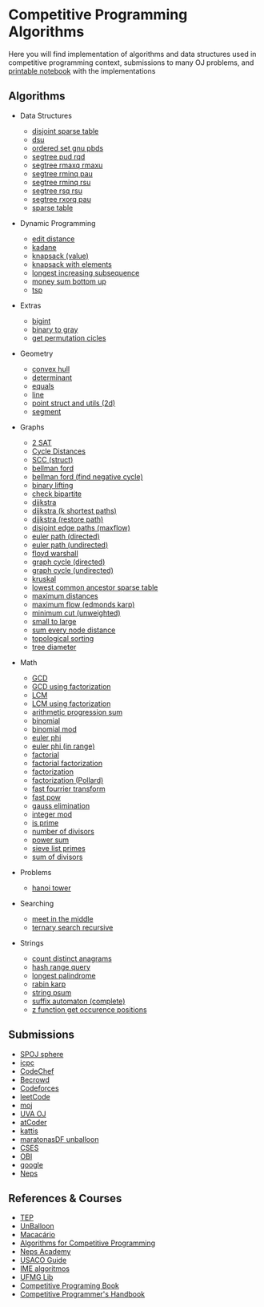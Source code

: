 # Competitive Programming Algorithms
Here you will find implementation of algorithms and data structures used in competitive programming context, submissions to many OJ problems, and [printable notebook](./notebook.pdf) with the implementations

## Algorithms
- Data Structures
    - [disjoint sparse table](/algorithms/data-structures/disjoint_sparse_table.cpp)
    - [dsu](/algorithms/data-structures/dsu.cpp)
    - [ordered set gnu pbds](/algorithms/data-structures/ordered_set_gnu_pbds.cpp)
    - [segtree pud rqd](/algorithms/data-structures/segtree-pud-rqd.cpp)
    - [segtree rmaxq rmaxu](/algorithms/data-structures/segtree-rmaxq-rmaxu.cpp)
    - [segtree rminq pau](/algorithms/data-structures/segtree-rminq-pau.cpp)
    - [segtree rminq rsu](/algorithms/data-structures/segtree_rminq_rsu.cpp)
    - [segtree rsq rsu](/algorithms/data-structures/segtree_rsq_rsu.cpp)
    - [segtree rxorq pau](/algorithms/data-structures/segtree-rxorq-pau.cpp)
    - [sparse table](/algorithms/data-structures/sparse-table.cpp)

- Dynamic Programming
    - [edit distance](/algorithms/dynamic-programming/edit_distance.cpp)
    - [kadane](/algorithms/dynamic-programming/kadane.cpp)
    - [knapsack (value)](/algorithms/dynamic-programming/knapsack-(value).cpp)
    - [knapsack with elements](/algorithms/dynamic-programming/knapsack-with-elements.cpp)
    - [longest increasing subsequence](/algorithms/dynamic-programming/longest-increasing-subsequence.cpp)
    - [money sum bottom up](/algorithms/dynamic-programming/money_sum_bottom_up.cpp)
    - [tsp](/algorithms/dynamic-programming/tsp.cpp)

- Extras
    - [bigint](/algorithms/extras/bigint.cpp)
    - [binary to gray](/algorithms/extras/binary_to_gray.cpp)
    - [get permutation cicles](/algorithms/extras/get-permutation-cicles.cpp)

- Geometry
    - [convex hull](/algorithms/geometry/convex-hull.cpp)
    - [determinant](/algorithms/geometry/determinant.cpp)
    - [equals](/algorithms/geometry/equals.cpp)
    - [line](/algorithms/geometry/line.cpp)
    - [point struct and utils (2d)](/algorithms/geometry/point-struct-and-utils-(2d).cpp)
    - [segment](/algorithms/geometry/segment.cpp)

- Graphs
    - [2 SAT](/algorithms/graphs/2-SAT.cpp)
    - [Cycle Distances](/algorithms/graphs/Cycle-Distances.cpp)
    - [SCC (struct)](/algorithms/graphs/SCC-(struct).cpp)
    - [bellman ford](/algorithms/graphs/bellman-ford.cpp)
    - [bellman ford (find negative cycle)](/algorithms/graphs/bellman-ford-(find-negative-cycle).cpp)
    - [binary lifting](/algorithms/graphs/binary-lifting.cpp)
    - [check bipartite](/algorithms/graphs/check-bipartite.cpp)
    - [dijkstra](/algorithms/graphs/dijkstra.cpp)
    - [dijkstra (k shortest paths)](/algorithms/graphs/dijkstra-(k-shortest-paths).cpp)
    - [dijkstra (restore path)](/algorithms/graphs/dijkstra-(restore-path).cpp)
    - [disjoint edge paths (maxflow)](/algorithms/graphs/disjoint-edge-paths-(maxflow).cpp)
    - [euler path (directed)](/algorithms/graphs/euler-path-(directed).cpp)
    - [euler path (undirected)](/algorithms/graphs/euler-path-(undirected).cpp)
    - [floyd warshall](/algorithms/graphs/floyd_warshall.cpp)
    - [graph cycle (directed)](/algorithms/graphs/graph-cycle-(directed).cpp)
    - [graph cycle (undirected)](/algorithms/graphs/graph_cycle-(undirected).cpp)
    - [kruskal](/algorithms/graphs/kruskal.cpp)
    - [lowest common ancestor sparse table](/algorithms/graphs/lowest_common_ancestor_sparse_table.cpp)
    - [maximum distances](/algorithms/graphs/maximum-distances.cpp)
    - [maximum flow (edmonds karp)](/algorithms/graphs/maximum-flow-(edmonds-karp).cpp)
    - [minimum cut (unweighted)](/algorithms/graphs/minimum-cut-(unweighted).cpp)
    - [small to large](/algorithms/graphs/small_to_large.cpp)
    - [sum every node distance](/algorithms/graphs/sum-every-node-distance.cpp)
    - [topological sorting](/algorithms/graphs/topological-sorting.cpp)
    - [tree diameter](/algorithms/graphs/tree_diameter.cpp)

- Math
    - [GCD](/algorithms/math/GCD.cpp)
    - [GCD using factorization](/algorithms/math/GCD-using-factorization.cpp)
    - [LCM](/algorithms/math/LCM.cpp)
    - [LCM using factorization](/algorithms/math/LCM-using-factorization.cpp)
    - [arithmetic progression sum](/algorithms/math/arithmetic-progression-sum.cpp)
    - [binomial](/algorithms/math/binomial.cpp)
    - [binomial mod](/algorithms/math/binomial-mod.cpp)
    - [euler phi](/algorithms/math/euler-phi.cpp)
    - [euler phi (in range)](/algorithms/math/euler-phi-(in-range).cpp)
    - [factorial](/algorithms/math/factorial.cpp)
    - [factorial factorization](/algorithms/math/factorial-factorization.cpp)
    - [factorization](/algorithms/math/factorization.cpp)
    - [factorization (Pollard)](/algorithms/math/factorization-(Pollard).cpp)
    - [fast fourrier transform](/algorithms/math/fast-fourrier-transform.cpp)
    - [fast pow](/algorithms/math/fast-pow.cpp)
    - [gauss elimination](/algorithms/math/gauss-elimination.cpp)
    - [integer mod](/algorithms/math/integer_mod.cpp)
    - [is prime](/algorithms/math/is-prime.cpp)
    - [number of divisors](/algorithms/math/number-of-divisors.cpp)
    - [power sum](/algorithms/math/power-sum.cpp)
    - [sieve list primes](/algorithms/math/sieve-list-primes.cpp)
    - [sum of divisors](/algorithms/math/sum-of-divisors.cpp)

- Problems
    - [hanoi tower](/algorithms/problems/hanoi-tower.cpp)

- Searching
    - [meet in the middle](/algorithms/searching/meet-in-the-middle.cpp)
    - [ternary search recursive](/algorithms/searching/ternary_search_recursive.cpp)

- Strings
    - [count distinct anagrams](/algorithms/strings/count-distinct-anagrams.cpp)
    - [hash range query](/algorithms/strings/hash-range-query.cpp)
    - [longest palindrome](/algorithms/strings/longest-palindrome.cpp)
    - [rabin karp](/algorithms/strings/rabin-karp.cpp)
    - [string psum](/algorithms/strings/string-psum.cpp)
    - [suffix automaton (complete)](/algorithms/strings/suffix-automaton-(complete).cpp)
    - [z function get occurence positions](/algorithms/strings/z-function-get-occurence-positions.cpp)


## Submissions
- [SPOJ sphere](/submissions/SPOJ-sphere)
- [icpc](/submissions/icpc)
- [CodeChef](/submissions/CodeChef)
- [Becrowd](/submissions/Becrowd)
- [Codeforces](/submissions/Codeforces)
- [leetCode](/submissions/leetCode)
- [moj](/submissions/moj)
- [UVA OJ](/submissions/UVA-OJ)
- [atCoder](/submissions/atCoder)
- [kattis](/submissions/kattis)
- [maratonasDF unballoon](/submissions/maratonasDF_unballoon)
- [CSES](/submissions/CSES)
- [OBI](/submissions/OBI)
- [google](/submissions/google)
- [Neps](/submissions/Neps)

## References & Courses
- [TEP](https://github.com/edsomjr/TEP)
- [UnBalloon](https://github.com/UnBalloon/programacao-competitiva)
- [Macacário](https://github.com/splucs/Competitive-Programming)
- [Algorithms for Competitive Programming](https://cp-algorithms.com/)
- [Neps Academy](https://neps.academy/br/courses)
- [USACO Guide](https://usaco.guide/dashboard/)
- [IME algoritmos](https://www.ime.usp.br/~pf/algoritmos/idx.html)
- [UFMG Lib](https://github.com/brunomaletta/Biblioteca)
- [Competitive Programing Book](https://cpbook.net/details?cp=4)
- [Competitive Programmer's Handbook](https://cses.fi/book/book.pdf)
    

